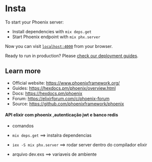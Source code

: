 # Insta

To start your Phoenix server:

  * Install dependencies with `mix deps.get`
  * Start Phoenix endpoint with `mix phx.server`

Now you can visit [`localhost:4000`](http://localhost:4000) from your browser.

Ready to run in production? Please [check our deployment guides](https://hexdocs.pm/phoenix/deployment.html).

## Learn more

  * Official website: https://www.phoenixframework.org/
  * Guides: https://hexdocs.pm/phoenix/overview.html
  * Docs: https://hexdocs.pm/phoenix
  * Forum: https://elixirforum.com/c/phoenix-forum
  * Source: https://github.com/phoenixframework/phoenix


#### API elixir  com phoenix ,autenticação jwt e banco  redis

* comandos
* `mix deps.get` ==> instalra dependencias
* `iex -S mix phx.server` ==> rodar server dentro do compilador elixir

* arquivo dev.exs ==> variaveis de ambiente